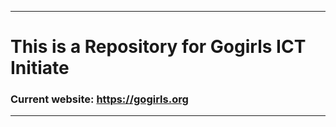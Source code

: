 ***********************
# This is a Repository for Gogirls ICT Initiate
### Current website: https://gogirls.org
*************************